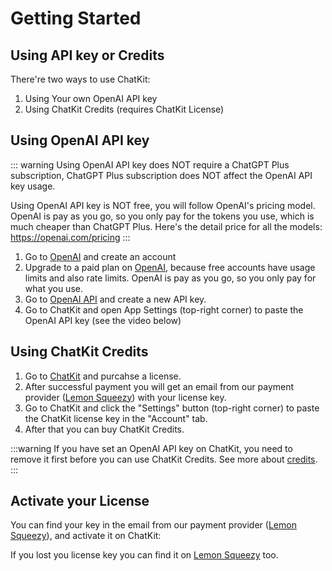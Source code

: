# Getting Started

## Using API key or Credits

There're two ways to use ChatKit:

1. Using Your own OpenAI API key
2. Using ChatKit Credits (requires ChatKit License)

## Using OpenAI API key

::: warning
Using OpenAI API key does NOT require a ChatGPT Plus subscription, ChatGPT Plus subscription does NOT affect the OpenAI API key usage.

Using OpenAI API key is NOT free, you will follow OpenAI's pricing model. OpenAI is pay as you go, so you only pay for the tokens you use, which is much cheaper than ChatGPT Plus. Here's the detail price for all the models: https://openai.com/pricing
:::

1. Go to [OpenAI](https://platform.openai.com/) and create an account
2. Upgrade to a paid plan on [OpenAI](https://platform.openai.com/account/billing/overview), because free accounts have usage limits and also rate limits. OpenAI is pay as you go, so you only pay for what you use.
3. Go to [OpenAI API](https://platform.openai.com/account/api-keys) and create a new API key.
4. Go to ChatKit and open App Settings (top-right corner) to paste the OpenAI API key (see the video below)

<VideoPlayer src="https://cdn.jsdelivr.net/gh/egoist-bot/images@main/uPic/LfnL6i.mp4" />

## Using ChatKit Credits

1. Go to [ChatKit](https://chatkit.app/#pricing) and purcahse a license.
2. After successful payment you will get an email from our payment provider ([Lemon Squeezy](https://www.lemonsqueezy.com/)) with your license key.
3. Go to ChatKit and click the "Settings" button (top-right corner) to paste the ChatKit license key in the "Account" tab.
4. After that you can buy ChatKit Credits.

:::warning
If you have set an OpenAI API key on ChatKit, you need to remove it first before you can use ChatKit Credits. See more about [credits](./credits.md).
:::

## Activate your License

You can find your key in the email from our payment provider ([Lemon Squeezy](https://www.lemonsqueezy.com/)), and activate it on ChatKit:

<VideoPlayer src="https://cdn.jsdelivr.net/gh/egoist-bot/images@main/uPic/jkHxsQ.mp4" />

If you lost you license key you can find it on [Lemon Squeezy](https://app.lemonsqueezy.com/my-orders) too.
